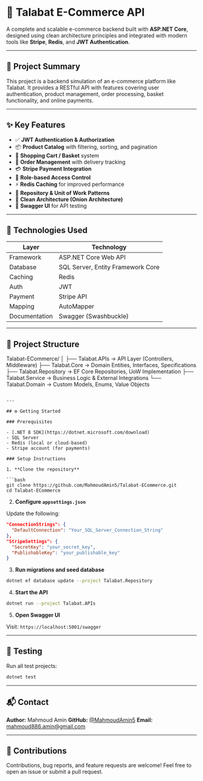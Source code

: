 
# 🛒 Talabat E-Commerce API

A complete and scalable e-commerce backend built with **ASP.NET Core**, designed using clean architecture principles and integrated with modern tools like **Stripe**, **Redis**, and **JWT Authentication**.

---

## 📖 Project Summary

This project is a backend simulation of an e-commerce platform like Talabat. It provides a RESTful API with features covering user authentication, product management, order processing, basket functionality, and online payments.

---

## ✨ Key Features

- ✅ **JWT Authentication & Authorization**
- 📦 **Product Catalog** with filtering, sorting, and pagination
- 🛒 **Shopping Cart / Basket** system
- 📃 **Order Management** with delivery tracking
- 💳 **Stripe Payment Integration**
- 🔐 **Role-based Access Control**
- ⚡ **Redis Caching** for improved performance
- 🧩 **Repository & Unit of Work Patterns**
- 📂 **Clean Architecture (Onion Architecture)**
- 📘 **Swagger UI** for API testing

---

## 🧰 Technologies Used

| Layer        | Technology                          |
|--------------|-------------------------------------|
| Framework    | ASP.NET Core Web API                |
| Database     | SQL Server, Entity Framework Core   |
| Caching      | Redis                               |
| Auth         | JWT                                 |
| Payment      | Stripe API                          |
| Mapping      | AutoMapper                          |
| Documentation| Swagger (Swashbuckle)               |

---

## 📁 Project Structure



Talabat-ECommerce/
│
├── Talabat.APIs        → API Layer (Controllers, Middleware)
├── Talabat.Core        → Domain Entities, Interfaces, Specifications
├── Talabat.Repository  → EF Core Repositories, UoW Implementation
├── Talabat.Service     → Business Logic & External Integrations
└── Talabat.Domain      → Custom Models, Enums, Value Objects

````

---

## ⚙️ Getting Started

### Prerequisites

- [.NET 8 SDK](https://dotnet.microsoft.com/download)
- SQL Server
- Redis (local or cloud-based)
- Stripe account (for payments)

### Setup Instructions

1. **Clone the repository**

```bash
git clone https://github.com/MahmoudAmin5/Talabat-ECommerce.git
cd Talabat-ECommerce
````

2. **Configure `appsettings.json`**

Update the following:

```json
"ConnectionStrings": {
  "DefaultConnection": "Your_SQL_Server_Connection_String"
},
"StripeSettings": {
  "SecretKey": "your_secret_key",
  "PublishableKey": "your_publishable_key"
}
```

3. **Run migrations and seed database**

```bash
dotnet ef database update --project Talabat.Repository
```

4. **Start the API**

```bash
dotnet run --project Talabat.APIs
```

5. **Open Swagger UI**

Visit: `https://localhost:5001/swagger`

---

## 🧪 Testing

Run all test projects:

```bash
dotnet test
```

---

## 📬 Contact

**Author:** Mahmoud Amin
**GitHub:** [@MahmoudAmin5](https://github.com/MahmoudAmin5)
**Email:** [mahmoud886.amin@gmail.com](mahmoud886.amin@gmail.com)

---

## 🙌 Contributions

Contributions, bug reports, and feature requests are welcome!
Feel free to open an issue or submit a pull request.


